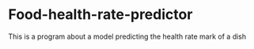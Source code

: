 # Food-health-rate-predictor
This is a program about a model predicting the health rate mark of a dish
